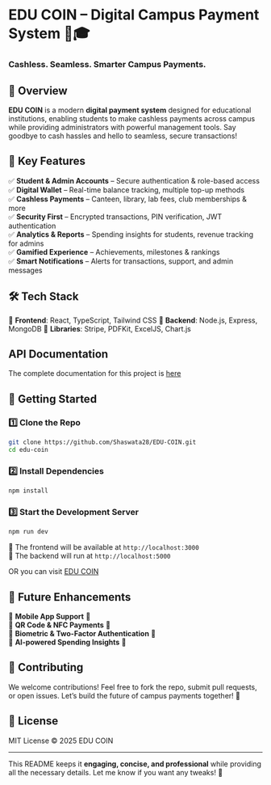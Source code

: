 # **EDU COIN – Digital Campus Payment System** 🚀🎓  

### **Cashless. Seamless. Smarter Campus Payments.**  

## **📌 Overview**  
**EDU COIN** is a modern **digital payment system** designed for educational institutions, enabling students to make cashless payments across campus while providing administrators with powerful management tools. Say goodbye to cash hassles and hello to seamless, secure transactions!  

## **🔑 Key Features**  
✅ **Student & Admin Accounts** – Secure authentication & role-based access  
✅ **Digital Wallet** – Real-time balance tracking, multiple top-up methods  
✅ **Cashless Payments** – Canteen, library, lab fees, club memberships & more  
✅ **Security First** – Encrypted transactions, PIN verification, JWT authentication  
✅ **Analytics & Reports** – Spending insights for students, revenue tracking for admins  
✅ **Gamified Experience** – Achievements, milestones & rankings  
✅ **Smart Notifications** – Alerts for transactions, support, and admin messages  

## **🛠️ Tech Stack**  
🔹 **Frontend**: React, TypeScript, Tailwind CSS 
🔹 **Backend**: Node.js, Express, MongoDB 
🔹 **Libraries**: Stripe, PDFKit, ExcelJS, Chart.js

## API Documentation
The complete documentation for this project is [here]( /API_Documentation.md)

## **🚀 Getting Started**  

### **1️⃣ Clone the Repo**  
```bash
git clone https://github.com/Shaswata28/EDU-COIN.git
cd edu-coin
```

### **2️⃣ Install Dependencies**  
```bash
npm install
```

### **3️⃣ Start the Development Server**  
```bash
npm run dev
```
🔹 The frontend will be available at `http://localhost:3000`  
🔹 The backend will run at `http://localhost:5000`  

OR you can visit [EDU COIN](https://educoin.netlify.app)

## **🎯 Future Enhancements**  
🔹 **Mobile App Support** 📱  
🔹 **QR Code & NFC Payments** 🔗  
🔹 **Biometric & Two-Factor Authentication** 🔐  
🔹 **AI-powered Spending Insights** 🤖  

## **📢 Contributing**  
We welcome contributions! Feel free to fork the repo, submit pull requests, or open issues. Let’s build the future of campus payments together! 🚀  

## **📝 License**  
MIT License © 2025 EDU COIN  

---

This README keeps it **engaging, concise, and professional** while providing all the necessary details. Let me know if you want any tweaks! 🚀
